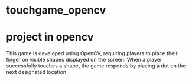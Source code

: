 # touchgame_opencv
<h1> project in opencv </h1>
This game is developed using OpenCV, requiring players to place their finger on visible shapes displayed on the screen. When a player successfully touches a shape, the game responds by placing a dot on the next designated location
